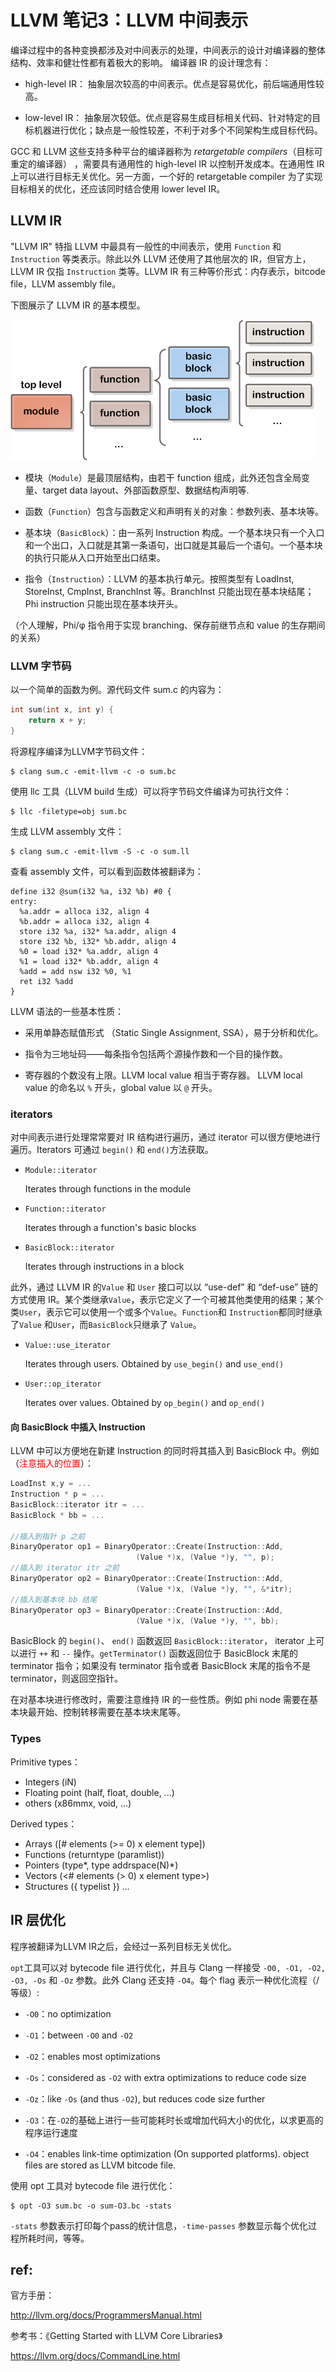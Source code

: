 
# LLVM 笔记3：LLVM 中间表示

编译过程中的各种变换都涉及对中间表示的处理，中间表示的设计对编译器的整体结构、效率和健壮性都有着极大的影响。
编译器 IR 的设计理念有：

- high-level IR： 抽象层次较高的中间表示。优点是容易优化，前后端通用性较高。

- low-level IR： 抽象层次较低。优点是容易生成目标相关代码、针对特定的目标机器进行优化；缺点是一般性较差，不利于对多个不同架构生成目标代码。

GCC 和 LLVM 这些支持多种平台的编译器称为 *retargetable compilers*（目标可重定的编译器） ，需要具有通用性的 high-level IR 以控制开发成本。在通用性 IR 上可以进行目标无关优化。另一方面，一个好的 retargetable compiler 为了实现目标相关的优化，还应该同时结合使用 lower level IR。

## LLVM IR

"LLVM IR" 特指 LLVM 中最具有一般性的中间表示，使用 `Function` 和 `Instruction` 等类表示。除此以外 LLVM 还使用了其他层次的 IR，但官方上，LLVM IR 仅指 `Instruction` 类等。LLVM IR 有三种等价形式：内存表示，bitcode file，LLVM assembly file。

下图展示了 LLVM IR 的基本模型。

![](llvm_IR_model.png)

- 模块（`Module`）是最顶层结构，由若干 function 组成，此外还包含全局变量、target data layout、外部函数原型、数据结构声明等.

- 函数（`Function`）包含与函数定义和声明有关的对象：参数列表、基本块等。

- 基本块（`BasicBlock`）：由一系列 Instruction 构成。一个基本块只有一个入口和一个出口，入口就是其第一条语句，出口就是其最后一个语句。一个基本块的执行只能从入口开始至出口结束。

- 指令（`Instruction`）：LLVM 的基本执行单元。按照类型有 LoadInst, StoreInst, CmpInst, BranchInst 等。BranchInst 只能出现在基本块结尾；Phi instruction 只能出现在基本块开头。

（个人理解，Phi/φ 指令用于实现 branching、保存前继节点和 value 的生存期间的关系）

### LLVM 字节码

以一个简单的函数为例。源代码文件 sum.c 的内容为：

```c++
int sum(int x, int y) {
	return x + y;
}
```

将源程序编译为LLVM字节码文件：

    $ clang sum.c -emit-llvm -c -o sum.bc

使用 llc 工具（LLVM build 生成）可以将字节码文件编译为可执行文件：

    $ llc -filetype=obj sum.bc

生成 LLVM assembly 文件：

    $ clang sum.c -emit-llvm -S -c -o sum.ll

查看 assembly 文件，可以看到函数体被翻译为：

```
define i32 @sum(i32 %a, i32 %b) #0 {
entry:
  %a.addr = alloca i32, align 4
  %b.addr = alloca i32, align 4
  store i32 %a, i32* %a.addr, align 4
  store i32 %b, i32* %b.addr, align 4
  %0 = load i32* %a.addr, align 4
  %1 = load i32* %b.addr, align 4
  %add = add nsw i32 %0, %1
  ret i32 %add
}
```

LLVM 语法的一些基本性质：

- 采用单静态赋值形式 （Static Single Assignment, SSA），易于分析和优化。

- 指令为三地址码——每条指令包括两个源操作数和一个目的操作数。

- 寄存器的个数没有上限。LLVM local value 相当于寄存器。
LLVM local value 的命名以 `%` 开头，global value 以 `@` 开头。

### iterators

对中间表示进行处理常常要对 IR 结构进行遍历，通过 iterator 可以很方便地进行遍历。Iterators 可通过 `begin()` 和 `end()`方法获取。

- `Module::iterator`

  Iterates through functions in the module

- `Function::iterator`

  Iterates through a function's basic blocks

- `BasicBlock::iterator`

  Iterates through instructions in a block

此外，通过 LLVM IR 的`Value` 和 `User` 接口可以以 “use-def” 和 “def-use” 链的方式使用 IR。某个类继承`Value`，表示它定义了一个可被其他类使用的结果；某个类`User`，表示它可以使用一个或多个`Value`。`Function`和
`Instruction`都同时继承了`Value` 和`User`，而`BasicBlock`只继承了
`Value`。

- `Value::use_iterator`

  Iterates through users. Obtained by `use_begin()` and `use_end()`

- `User::op_iterator`

  Iterates over values. Obtained by `op_begin()` and `op_end()`

#### 向 BasicBlock 中插入 Instruction

LLVM 中可以方便地在新建 Instruction 的同时将其插入到 BasicBlock 中。例如（<font color="red">注意插入的位置</font>）：

```c++
LoadInst x,y = ...
Instruction * p = ...
BasicBlock::iterator itr = ...
BasicBlock * bb = ...

//插入到指针 p 之前
BinaryOperator op1 = BinaryOperator::Create(Instruction::Add,
	 						(Value *)x, (Value *)y, "", p);
//插入到 iterator itr 之前
BinaryOperator op2 = BinaryOperator::Create(Instruction::Add,
	 						(Value *)x, (Value *)y, "", &*itr);
//插入到基本块 bb 结尾
BinaryOperator op3 = BinaryOperator::Create(Instruction::Add,
	 						(Value *)x, (Value *)y, "", bb);
```

BasicBlock 的 `begin()`、 `end()` 函数返回 `BasicBlock::iterator`，
iterator 上可以进行 `++` 和 `--` 操作。`getTerminator()` 函数返回位于 BasicBlock 末尾的 terminator 指令；如果没有 terminator 指令或者 BasicBlock 末尾的指令不是 terminator，则返回空指针。

在对基本块进行修改时，需要注意维持 IR 的一些性质。例如 phi node 需要在基本块最开始、控制转移需要在基本块末尾等。

### Types

Primitive types：

  - Integers (iN)
  - Floating point (half, float, double, ...)
  - others (x86mmx, void, ...)

Derived types：

  - Arrays  ([# elements (>= 0) x element type])
  - Functions (returntype (paramlist))
  - Pointers (type\*, type addrspace(N)\*)
  - Vectors (<# elements (> 0) x element type>)
  - Structures ({ typelist }) ...

## IR 层优化

程序被翻译为LLVM IR之后，会经过一系列目标无关优化。

`opt`工具可以对 bytecode file 进行优化，并且与 Clang 一样接受 `-O0, -O1, -O2, -O3, -Os` 和 `-Oz` 参数。此外 Clang 还支持 `-O4`。每个 flag 表示一种优化流程（/等级）:

- `-O0`：no optimization

- `-O1`：between `-O0` and `-O2`

- `-O2`：enables most optimizations

- `-Os`：considered as `-O2` with extra optimizations to reduce code size

- `-Oz`：like `-Os` (and thus `-O2`), but
reduces code size further

- `-O3`：在`-O2`的基础上进行一些可能耗时长或增加代码大小的优化，以求更高的程序运行速度

- `-O4`：enables link-time optimization (On supported platforms). object files are stored as LLVM bitcode file.

使用 opt 工具对 bytecode file 进行优化：

    $ opt -O3 sum.bc -o sum-O3.bc -stats

`-stats` 参数表示打印每个pass的统计信息，`-time-passes` 参数显示每个优化过程所耗时间，等等。


## ref:

官方手册：

http://llvm.org/docs/ProgrammersManual.html

参考书：《Getting Started with LLVM Core Libraries》

https://llvm.org/docs/CommandLine.html

<br/><br/>
